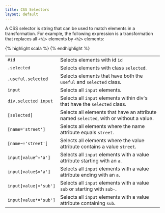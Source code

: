 ```yaml
---
title: CSS Selectors
layout: default
---
```


A CSS selector is string that can be used to match elements in a transformation. For example, the following expression is a transformation that replaces all `<h1>` elements by `<h2>` elements:

{% highlight scala %}
{% endhighlight %}


<table cell-spacing="16px">
<tr><td><code>#id</code></td><td>Selects elements with id <code>id</code></td></tr>
<tr><td><code>.selected</code></td><td>Selects elements with class <code>selected</code>.</td></tr>
<tr><td><code>.useful.selected</code></td><td>Selects elements that have both the <code>useful</code> and <code>selected</code> class.</td></tr>
<tr><td><code>input</code></td><td>Selects all <code>input</code> elements.</td></tr>
<tr><td><code>div.selected input</code></td><td>Selects all <code>input</code> elements within div's that have the <code>selected</code> class.</td></tr>
<tr><td><code>[selected]</code></td><td>Selects all elements that have an attribute named <code>selected</code>, with or without a value.</td></tr>
<tr><td><code>[name='street']</code></td><td>Selects all elements where the name attribute equals <code>street</code>.</td></tr>
<tr><td><code>[name~='street']</code></td><td>Selects all elements where the value attribute contains a value <code>street</code>.</td></tr>
<tr><td><code>input[value^='a']</code></td><td>Selects all <code>input</code> elements with a value attribute starting with an <code>a</code>.</td></tr>
<tr><td><code>input[value$='a']</code></td><td>Selects all <code>input</code> elements with a value attribute ending with an <code>a</code>.</td></tr>
<tr><td><code>input[value|='sub']</code></td><td>Selects all <code>input</code> elements with a value <code>sub</code> or starting with <code>sub-</code>.</td></tr>
<tr><td><code>input[value*='sub']</code></td><td>Selects all <code>input</code> elements with a value attribute containing <code>sub</code>.</td></tr>
</table>
